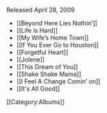<p class="recdate">Released April 28, 2009</p>

* [[Beyond Here Lies Nothin’]]
* [[Life is Hard]]
* [[My Wife’s Home Town]]
* [[If You Ever Go to Houston]]
* [[Forgetful Heart]]
* [[Jolene]]
* [[This Dream of You]]
* [[Shake Shake Mama]]
* [[I Feel A Change Comin’ on]]
* [[It's All Good]]

[[Category:Albums]]